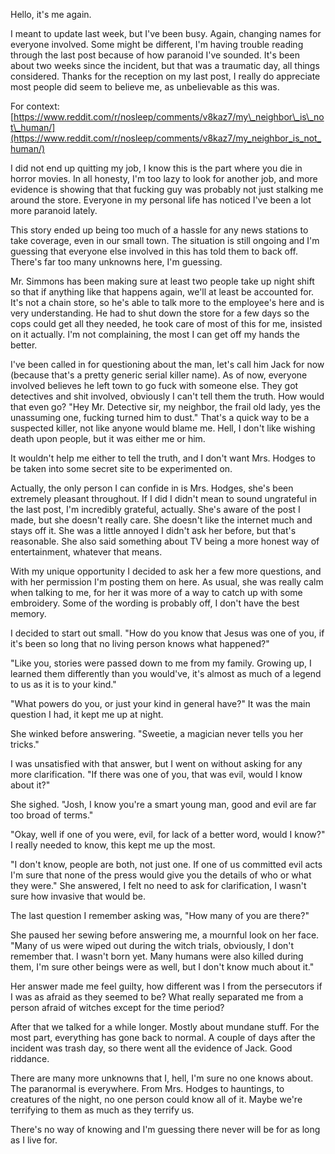 Hello, it's me again.   


I meant to update last week, but I've been busy. Again, changing names for everyone involved. Some might be different, I'm having trouble reading through the last post because of how paranoid I've sounded. It's been about two weeks since the incident, but that was a traumatic day, all things considered. Thanks for the reception on my last post, I really do appreciate most people did seem to believe me, as unbelievable as this was. 

For context: [https://www.reddit.com/r/nosleep/comments/v8kaz7/my\_neighbor\_is\_not\_human/](https://www.reddit.com/r/nosleep/comments/v8kaz7/my_neighbor_is_not_human/)

I did not end up quitting my job, I know this is the part where you die in horror movies. In all honesty, I'm too lazy to look for another job, and more evidence is showing that that fucking guy was probably not just stalking me around the store. Everyone in my personal life has noticed I've been a lot more paranoid lately. 

This story ended up being too much of a hassle for any news stations to take coverage, even in our small town. The situation is still ongoing and I'm guessing that everyone else involved in this has told them to back off. There's far too many unknowns here, I'm guessing. 

Mr. Simmons has been making sure at least two people take up night shift so that if anything like that happens again, we'll at least be accounted for. It's not a chain store, so he's able to talk more to the employee's here and is very understanding. He had to shut down the store for a few days so the cops could get all they needed, he took care of most of this for me, insisted on it actually. I'm not complaining, the most I can get off my hands the better.

I've been called in for questioning about the man, let's call him Jack for now (because that's a pretty generic serial killer name).  As of now, everyone involved believes he left town to go fuck with someone else. They got detectives and shit involved, obviously I can't tell them the truth. How would that even go? "Hey Mr. Detective sir, my neighbor, the frail old lady, yes the unassuming one, fucking turned him to dust." That's a quick way to be a suspected killer, not like anyone would blame me. Hell, I don't like wishing death upon people, but it was either me or him. 

It wouldn't help me either to tell the truth, and I don't want Mrs. Hodges to be taken into some secret site to be experimented on. 

Actually, the only person I can confide in is Mrs. Hodges, she's been extremely pleasant throughout. If I did I didn't mean to sound ungrateful in the last post, I'm incredibly grateful, actually. She's aware of the post I made, but she doesn't really care. She doesn't like the internet much and stays off it. She was a little annoyed I didn't ask her before, but that's reasonable. She also said something about TV being a more honest way of entertainment, whatever that means. 

With my unique opportunity I decided to ask her a few more questions, and with her permission I'm posting them on here. As usual, she was really calm when talking to me, for her it was more of a way to catch up with some embroidery.  Some of the wording is probably off, I don't have the best memory. 

I decided to start out small. "How do you know that Jesus was one of you, if it's been so long that no living person knows what happened?" 

"Like you, stories were passed down to me from my family. Growing up, I learned them differently than you would've, it's almost as much of a legend to us as it is to your kind." 

"What powers do you, or just your kind in general have?" It was the main question I had, it kept me up at night. 

She winked before answering. "Sweetie, a magician never tells you her tricks."

I was unsatisfied with that answer, but I went on without asking for any more clarification. "If there was one of you, that was evil, would I know about it?"  


She sighed. "Josh, I know you're a smart young man, good and evil are far too broad of terms."  


"Okay, well if one of you were, evil, for lack of a better word, would I know?" I really needed to know, this kept me up the most.   


"I don't know, people are both, not just one. If one of us committed evil acts I'm sure that none of the press would give you the details of who or what they were." She answered, I felt no need to ask for clarification, I wasn't sure how invasive that would be. 

The last question I remember asking was, "How many of you are there?"   


She paused her sewing before answering me, a mournful look on her face. "Many of us were wiped out during the witch trials, obviously, I don't remember that. I wasn't born yet. Many humans were also killed during them, I'm sure other beings were as well, but I don't know much about it." 

Her answer made me feel guilty, how different was I from the persecutors if I was as afraid as they seemed to be? What really separated me from a person afraid of witches except for the time period?

After that we talked for a while longer. Mostly about mundane stuff. For the most part, everything has gone back to normal. A couple of days after the incident was trash day, so there went all the evidence of Jack. Good riddance. 

There are many more unknowns that I, hell, I'm sure no one knows about. The paranormal is everywhere. From Mrs. Hodges to hauntings, to creatures of the night, no one person could know all of it. Maybe we're terrifying to them as much as they terrify us.

There's no way of knowing and I'm guessing there never will be for as long as I live for.